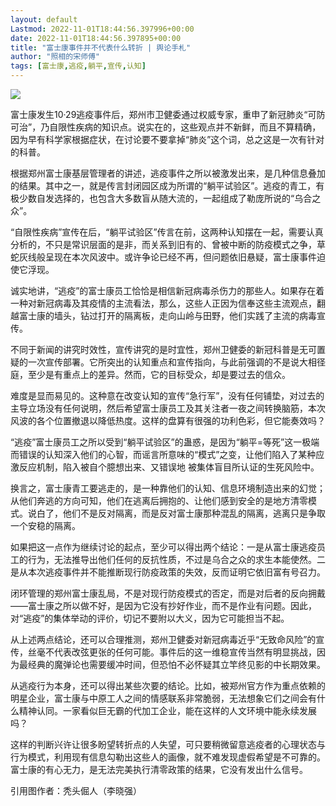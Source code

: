 ```yaml
---
layout: default
Lastmod: 2022-11-01T18:44:56.397996+00:00
date: 2022-11-01T18:44:56.397895+00:00
title: "富士康事件并不代表什么转折 | 舆论手札"
author: "照相的宋师傅"
tags: [富士康,逃疫,躺平,宣传,认知]
---
```


![](https://images.weserv.nl/?url=https%3A//mmbiz.qpic.cn/mmbiz_jpg/PqhR4gaaOVg0VRRd7eZX25sOxaZSDLCHcxt4icnxntgDDsRySu8mAhib7kASTA13F2y5micf7icTiaia0gX7lDmBNGvg/640%3Fwx_fmt%3Djpeg)

富士康发生10·29逃疫事件后，郑州市卫健委通过权威专家，重申了新冠肺炎“可防可治”，乃自限性疾病的知识点。说实在的，这些观点并不新鲜，而且不算精确，因为早有科学家根据症状，在讨论要不要拿掉“肺炎”这个词，总之这是一次有针对的科普。

根据郑州富士康基层管理者的讲述，逃疫事件之所以被激发出来，是几种信息叠加的结果。其中之一，就是传言封闭园区成为所谓的“躺平试验区”。逃疫的青工，有极少数自发选择的，也包含大多数盲从随大流的，一起组成了勒庞所说的“乌合之众”。

“自限性疾病”宣传在后，“躺平试验区”传言在前，这两种认知摆在一起，需要认真分析的，不只是常识层面的是非，而关系到旧有的、曾被中断的防疫模式之争，草蛇灰线般呈现在本次风波中。或许争论已经不再，但问题依旧悬疑，富士康事件迫使它浮现。

诚实地讲，“逃疫”的富士康员工恰恰是相信新冠病毒杀伤力的那些人。如果存在着一种对新冠病毒及其疫情的主流看法，那么，这些人正因为信奉这些主流观点，翻越富士康的墙头，钻过打开的隔离板，走向山岭与田野，他们实践了主流的病毒宣传。

不同于新闻的讲究时效性，宣传讲究的是时宜性，郑州卫健委的新冠科普是无可置疑的一次宣传部署。它所突出的认知重点和宣传指向，与此前强调的不是说大相径庭，至少是有重点上的差异。然而，它的目标受众，却是要过去的信众。

难度是显而易见的。这种意在改变认知的宣传“急行军”，没有任何铺垫，对过去的主导立场没有任何说明，然后希望富士康员工及其关注者一夜之间转换脑筋，本次风波的各个位置撤退以降低热度。这样的盘算有很强的功利色彩，但它能奏效吗？

“逃疫”富士康员工之所以受到“躺平试验区”的蛊惑，是因为“躺平=等死”这一极端而错误的认知深入他们的心智，而谣言所意味的“模式”之变，让他们陷入了某种应激反应机制，陷入被自个臆想出来、又错误地 被集体盲目所认证的生死风险中。

换言之，富士康青工要逃走的，是一种靠他们的认知、信息环境制造出来的幻觉；从他们奔逃的方向可知，他们在逃离后拥抱的、让他们感到安全的是地方清零模式。说白了，他们不是反对隔离，而是反对富士康那种混乱的隔离，逃离只是争取一个安稳的隔离。

如果把这一点作为继续讨论的起点，至少可以得出两个结论：一是从富士康逃疫员工的行为，无法推导出他们任何的反抗性质，不过是乌合之众的求生本能使然。二是从本次逃疫事件并不能推断现行防疫政策的失效，反而证明它依旧富有号召力。

闭环管理的郑州富士康乱局，不是对现行防疫模式的否定，而是对后者的反向拥戴——富士康之所以做不好，是因为它没有抄好作业，而不是作业有问题。因此，对“逃疫”的集体举动的评价，切记不要附以大义，因为它可能担当不起。

从上述两点结论，还可以合理推测，郑州卫健委对新冠病毒近乎“无致命风险”的宣传，丝毫不代表改弦更张的任何可能。事件后的这一维稳宣传当然有明显挑战，因为最经典的魔弹论也需要缓冲时间，但恐怕不必怀疑其立竿终见影的中长期效果。  

从逃疫行为本身，还可以得出某些次要的结论。比如，被郑州官方作为重点依赖的明星企业，富士康与中原工人之间的情感联系非常脆弱，无法想象它们之间会有什么精神认同。一家看似巨无霸的代加工企业，能在这样的人文环境中能永续发展吗？

这样的判断兴许让很多盼望转折点的人失望，可只要稍微留意逃疫者的心理状态与行为模式，利用现有信息勾勒出这些人的画像，就不难发现虚假希望是不可靠的。富士康的有心无力，是无法完美执行清零政策的结果，它没有发出什么信号。

引用图作者：秃头倔人（李晓强）

